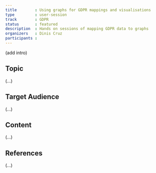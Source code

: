 ```yaml
---
title        : Using graphs for GDPR mappings and visualisations
type         : user-session
track        : GDPR
status       : featured
description  : Hands on sessions of mapping GDPR data to graphs
organizers   : Dinis Cruz
participants :
---
```


(add intro)

## Topic

(...)

## Target Audience

(...)

## Content

(...)

## References

(...)
